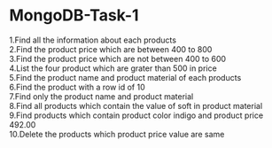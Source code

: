 # MongoDB-Task-1
1.Find all the information about each products <br />
2.Find the product price which are between 400 to 800 <br />
3.Find the product price which are not between 400 to 600 <br />
4.List the four product which are grater than 500 in price <br />
5.Find the product name and product material of each products<br />
6.Find the product with a row id of 10 <br />
7.Find only the product name and product material<br />
8.Find all products which contain the value of soft in product material <br />
9.Find products which contain product color indigo  and product price 492.00<br />
10.Delete the products which product price value are same<br />
